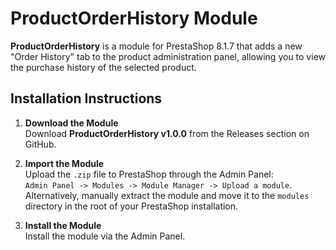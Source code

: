 # ProductOrderHistory Module

**ProductOrderHistory** is a module for PrestaShop 8.1.7 that adds a new "Order History" tab to the product administration panel, allowing you to view the purchase history of the selected product.

## Installation Instructions

1. **Download the Module**  
   Download **ProductOrderHistory v1.0.0** from the Releases section on GitHub.

2. **Import the Module**  
   Upload the `.zip` file to PrestaShop through the Admin Panel:  
   `Admin Panel -> Modules -> Module Manager -> Upload a module`.  
   Alternatively, manually extract the module and move it to the `modules` directory in the root of your PrestaShop installation.

3. **Install the Module**  
   Install the module via the Admin Panel.
